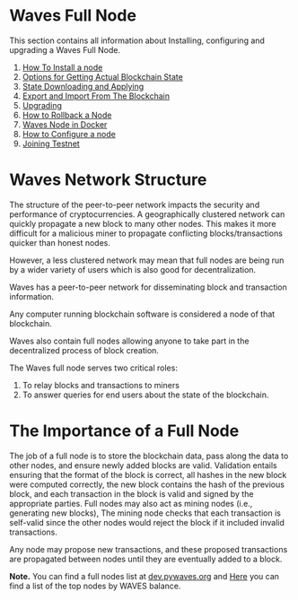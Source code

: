 # Waves Full Node

This section contains all information about Installing, configuring and upgrading a Waves Full Node.

1. [How To Install a node](/waves-full-node/how-to-install-a-node/how-to-install-a-node.md)
2. [Options for Getting Actual Blockchain State](/waves-full-node/options-for-getting-actual-blockchain.md)
3. [State Downloading and Applying](/waves-full-node/options-for-getting-actual-blockchain/state-downloading-and-applying.md)
4. [Export and Import From The Blockchain](/waves-full-node/options-for-getting-actual-blockchain/export-and-import-from-the-blockchain.md)
5. [Upgrading](/waves-full-node/upgrading.md)
6. [How to Rollback a Node](/waves-full-node/how-to-rollback-a-node.md)
7. [Waves Node in Docker](/waves-full-node/waves-node-in-docker.md)
8. [How to Configure a node](/waves-full-node/how-to-configure-a-node.md)
9. [Joining Testnet](/waves-full-node/joining-testnet.md)

# Waves Network Structure

The structure of the peer-to-peer network impacts the security and performance of cryptocurrencies. A geographically clustered network can quickly propagate a new block to many other nodes. This makes it more difficult for a malicious miner to propagate conflicting blocks/transactions quicker than honest nodes.

However, a less clustered network may mean that full nodes are being run by a wider variety of users which is also good for decentralization.

Waves has a peer-to-peer network for disseminating block and transaction information.

Any computer running blockchain software is considered a node of that blockchain.

Waves also contain full nodes allowing anyone to take part in the decentralized process of block creation.

The Waves full node serves two critical roles:

1. To relay blocks and transactions to miners
2. To answer queries for end users about the state of the blockchain.

# The Importance of a Full Node

The job of a full node is to store the blockchain data, pass along the data to other nodes, and ensure newly added blocks are valid. Validation entails ensuring that the format of the block is correct, all hashes in the new block were computed correctly, the new block contains the hash of the previous block, and each transaction in the block is valid and signed by the appropriate parties. Full nodes may also act as mining nodes \(i.e., generating new blocks\), The mining node checks that each transaction is self-valid since the other nodes would reject the block if it included invalid transactions.

Any node may propose new transactions, and these proposed transactions are propagated between nodes until they are eventually added to a block.

**Note.** You can find a full nodes list at [dev.pywaves.org](http://dev.pywaves.org/generators/) and [Here](https://wavesplatform.com/leasing#nodes) you can find a list of the top nodes by WAVES balance.

